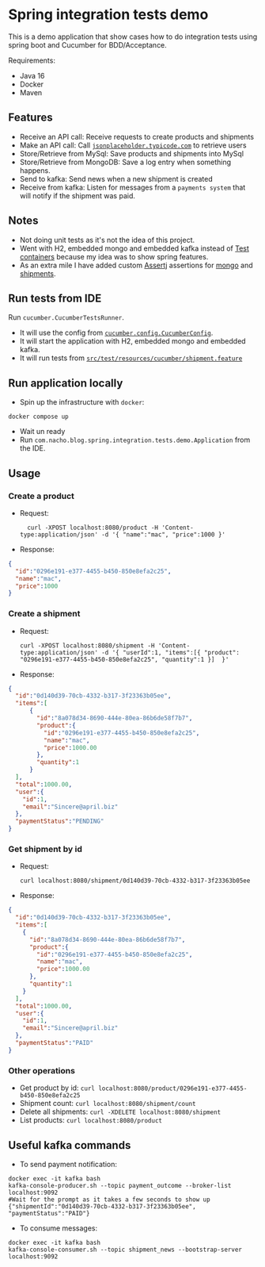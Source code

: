 # Spring integration tests demo

This is a demo application that show cases how to do integration tests using spring boot and Cucumber for BDD/Acceptance.

Requirements:

- Java 16
- Docker
- Maven

## Features

- Receive an API call: Receive requests to create products and shipments
- Make an API call: Call [`jsonplaceholder.typicode.com`](jsonplaceholder.typicode.com) to retrieve users
- Store/Retrieve from MySql: Save products and shipments into MySql
- Store/Retrieve from MongoDB: Save a log entry when something happens.
- Send to kafka: Send news when a new shipment is created
- Receive from kafka: Listen for messages from a `payments system` that will notify if the shipment was paid.


## Notes

- Not doing unit tests as it's not the idea of this project.
- Went with H2, embedded mongo and embedded kafka instead of [Test containers](https://www.testcontainers.org/) because my idea was to show spring features.
- As an extra mile I have added custom [Assertj](https://assertj.github.io/doc/) assertions for [mongo](https://github.com/nacho270/spring-integration-tests-demo/blob/master/src/test/java/com/nacho/blog/spring/integration/tests/demo/service/MongoLogAssertion.java) 
  and [shipments](https://github.com/nacho270/spring-integration-tests-demo/blob/master/src/test/java/com/nacho/blog/spring/integration/tests/demo/service/ShipmentAssertion.java).

## Run tests from IDE

Run `cucumber.CucumberTestsRunner`.

- It will use the config from [`cucumber.config.CucumberConfig`](https://github.com/nacho270/spring-integration-tests-demo/blob/master/src/test/java/cucumber/config/CucumberConfig.java).
- It will start the application with H2, embedded mongo and embedded kafka.
- It will run tests from [`src/test/resources/cucumber/shipment.feature`](https://github.com/nacho270/spring-integration-tests-demo/blob/master/src/test/resources/cucumber/shipment.feature)

## Run application locally

- Spin up the infrastructure with `docker`:

```shell
docker compose up
```

- Wait un ready 
- Run `com.nacho.blog.spring.integration.tests.demo.Application` from the IDE.

## Usage

### Create a product

- Request:
  ```shell  
    curl -XPOST localhost:8080/product -H 'Content-type:application/json' -d '{ "name":"mac", "price":1000 }'
  ```
  
- Response: 
```json
{
  "id":"0296e191-e377-4455-b450-850e8efa2c25",
  "name":"mac",
  "price":1000
}
```

### Create a shipment

- Request:
  ```shell
  curl -XPOST localhost:8080/shipment -H 'Content-type:application/json' -d '{ "userId":1, "items":[{ "product": "0296e191-e377-4455-b450-850e8efa2c25", "quantity":1 }]  }'
  ```
- Response:
```json
{
  "id":"0d140d39-70cb-4332-b317-3f23363b05ee",
  "items":[
      {
        "id":"8a078d34-8690-444e-80ea-86b6de58f7b7",
        "product":{
          "id":"0296e191-e377-4455-b450-850e8efa2c25",
          "name":"mac",
          "price":1000.00
        },
        "quantity":1
      }
  ],
  "total":1000.00,
  "user":{
    "id":1,
    "email":"Sincere@april.biz"
  },
  "paymentStatus":"PENDING"
}
```

### Get shipment by id

- Request: 
  ```shell
  curl localhost:8080/shipment/0d140d39-70cb-4332-b317-3f23363b05ee
   ````

- Response:
```json
{
  "id":"0d140d39-70cb-4332-b317-3f23363b05ee",
  "items":[
    {
      "id":"8a078d34-8690-444e-80ea-86b6de58f7b7",
      "product":{
        "id":"0296e191-e377-4455-b450-850e8efa2c25",
        "name":"mac",
        "price":1000.00
      },
      "quantity":1
    }
  ],
  "total":1000.00,
  "user":{
    "id":1,
    "email":"Sincere@april.biz"
  },
  "paymentStatus":"PAID"
}
```

### Other operations

- Get product by id: `curl localhost:8080/product/0296e191-e377-4455-b450-850e8efa2c25`
- Shipment count: `curl localhost:8080/shipment/count`
- Delete all shipments: `curl -XDELETE localhost:8080/shipment`
- List products: `curl localhost:8080/product`


## Useful kafka commands

- To send payment notification:
    
```shell
docker exec -it kafka bash
kafka-console-producer.sh --topic payment_outcome --broker-list localhost:9092
#Wait for the prompt as it takes a few seconds to show up
{"shipmentId":"0d140d39-70cb-4332-b317-3f23363b05ee", "paymentStatus":"PAID"}
```
    
- To consume messages:
    
```shell
docker exec -it kafka bash
kafka-console-consumer.sh --topic shipment_news --bootstrap-server localhost:9092
```
